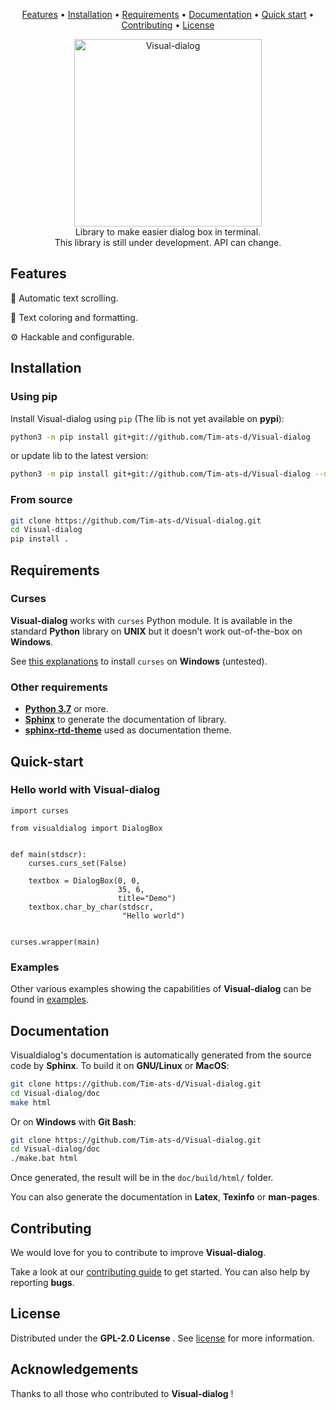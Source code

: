 
<p align="center">
  <a href="#features">Features</a> •
  <a href="#installation">Installation</a> •
  <a href="#requirements">Requirements</a> •
  <a href="#documentation">Documentation</a> •
  <a href="#quick-start">Quick start</a> •
  <a href="#contributing">Contributing</a> •
  <a href="#license">License</a>
</p>

<p align="center">
  <img width="300" src="https://user-images.githubusercontent.com/59396366/100594532-188c6900-32fa-11eb-8372-4796f53b122f.png" alt="Visual-dialog">
  <br>
  Library to make easier dialog box in terminal.
  <br>
  This library is still under development.
  API can change.
</p>

## Features

📃 Automatic text scrolling.

🔖 Text coloring and formatting.

⚙️ Hackable and configurable.

## Installation

### Using pip

Install Visual-dialog using `pip` (The lib is not yet available on **pypi**):

```sh
python3 -m pip install git+git://github.com/Tim-ats-d/Visual-dialog
```
or update lib to the latest version:

```sh
python3 -m pip install git+git://github.com/Tim-ats-d/Visual-dialog --upgrade
```

### From source

```sh
git clone https://github.com/Tim-ats-d/Visual-dialog.git
cd Visual-dialog
pip install .
```

## Requirements

### Curses

**Visual-dialog** works with `curses` Python module. It is available in the standard **Python** library on **UNIX** but it doesn’t work out-of-the-box on **Windows**.

See [this explanations](https://www.devdungeon.com/content/curses-windows-python) to install `curses` on **Windows** (untested).

### Other requirements
* [**Python 3.7**](https://www.python.org/downloads/) or more.
* [**Sphinx**](https://www.sphinx-doc.org/en/master/usage/installation.html) to generate the documentation of library.
* [**sphinx-rtd-theme**](https://pypi.org/project/sphinx-rtd-theme/) used as documentation theme.

## Quick-start

### Hello world with **Visual-dialog**

```python3
import curses

from visualdialog import DialogBox


def main(stdscr):
    curses.curs_set(False)

    textbox = DialogBox(0, 0,
                        35, 6,
                        title="Demo")
    textbox.char_by_char(stdscr,
                         "Hello world")


curses.wrapper(main)
```

### Examples

Other various examples showing the capabilities of **Visual-dialog** can be found in  [examples](examples/).

## Documentation

Visualdialog's documentation is automatically generated from the source code by **Sphinx**.
To build it on **GNU/Linux** or **MacOS**:
```sh
git clone https://github.com/Tim-ats-d/Visual-dialog.git
cd Visual-dialog/doc
make html
```
Or on **Windows** with **Git Bash**:
```sh
git clone https://github.com/Tim-ats-d/Visual-dialog.git
cd Visual-dialog/doc
./make.bat html
```

Once generated, the result will be in the `doc/build/html/` folder.

You can also generate the documentation in **Latex**, **Texinfo** or **man-pages**.

## Contributing

We would love for you to contribute to improve **Visual-dialog**.

Take a look at our [contributing guide](CONTRIBUTING.md) to get started.
You can also help by reporting **bugs**.

## License

Distributed under the **GPL-2.0 License** . See [license](LICENSE) for more information.


## Acknowledgements

Thanks to all those who contributed to **Visual-dialog** !
